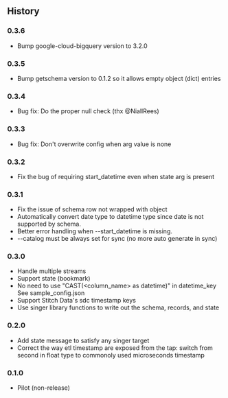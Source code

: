 ## History

### 0.3.6

- Bump google-cloud-bigquery version to 3.2.0

### 0.3.5

- Bump getschema version to 0.1.2 so it allows empty object (dict) entries

### 0.3.4

- Bug fix: Do the proper null check (thx @NiallRees)

### 0.3.3

- Bug fix: Don't overwrite config when arg value is none


### 0.3.2

- Fix the bug of requiring start_datetime even when state arg is present

### 0.3.1

- Fix the issue of schema row not wrapped with object
- Automatically convert date type to datetime type since date is not
  supported by schema.
- Better error handling when --start_datetime is missing.
- --catalog must be always set for sync (no more auto generate in sync)

### 0.3.0

- Handle multiple streams
- Support state (bookmark)
- No need to use "CAST(<column_name> as datetime)" in datetime_key
  See sample_config.json
- Support Stitch Data's sdc timestamp keys
- Use singer library functions to write out the schema, records, and state

### 0.2.0

- Add state message to satisfy any singer target
- Correct the way etl timestamp are exposed from the tap: switch from second in float type to commonoly used microseconds timestamp

### 0.1.0

- Pilot (non-release)
